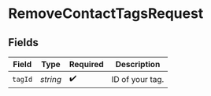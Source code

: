# RemoveContactTagsRequest


## Fields

| Field              | Type               | Required           | Description        |
| ------------------ | ------------------ | ------------------ | ------------------ |
| `tagId`            | *string*           | :heavy_check_mark: | ID of your tag.    |
